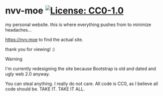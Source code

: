 # nvv-moe [![License: CC0-1.0](https://licensebuttons.net/l/zero/1.0/80x15.png)](http://creativecommons.org/publicdomain/zero/1.0/)

my personal website.  this is where everything pushes from to minimize headaches...

https://nvv.moe to find the actual site.

thank you for viewing!  :)


> [!WARNING]
> I'm currently redesigning the site because Bootstrap is old and dated and ugly web 2.0 anyway.

You can steal anything.  I really do not care.  All code is CC0, as I believe all code should be.  TAKE IT.  TAKE IT ALL.
